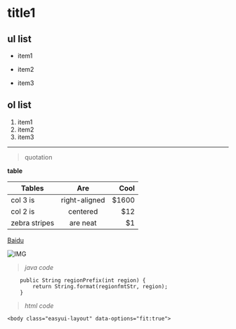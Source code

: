 # title1

## ul list
* item1
- item2
+ item3

## ol list
1. item1
2. item2
1. item3
***
> quotation

**table**

| Tables        | Are           | Cool  |
| ------------- |:-------------:| -----:|
| col 3 is      | right-aligned | $1600 |
| col 2 is      | centered      |   $12 |
| zebra stripes | are neat      |    $1 |

[Baidu](http://baidu.com)

![IMG](http://ww2.sinaimg.cn/large/6aee7dbbgw1efffa67voyj20ix0ctq3n.jpg)

> *java code*
```
	public String regionPrefix(int region) {
		return String.format(regionfmtStr, region);
	}
```

> *html code*
```
<body class="easyui-layout" data-options="fit:true">
```
